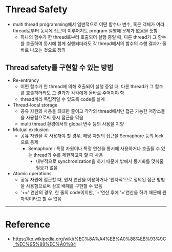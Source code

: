 # Thread Safety

- multi thread programming에서 일반적으로 어떤 함수나 변수, 혹은 객체가 여러 thread로부터 동시에 접근이 이루어져도 program 실행에 문제가 없음을 뜻함
  - 하나의 함수가 한 thread로부터 호출되어 실행 중일 때, 다른 thread가 그 함수를 호출하여 동시에 함께 실행되더라도 각 thread에서의 함수의 수행 결과가 올바로 나오는 것으로 정의

## Thread safety를 구현할 수 있는 방법

- Re-entrancy
  - 어떤 함수가 한 thread에 의해 호출되어 실행 중일 때, 다른 thread가 그 함수를 호출하더라도 그 결과가 각각에게 올바로 주어져야 함
  - thread끼리 독립적일 수 있도록 code를 설계
- Thread-local storage
  - 공유 자원의 사용을 최대한 줄이고 각각의 thread에서만 접근 가능한 저장소들을 사용함으로써 동시 접근을 막음
  - multi thread 환경에서의 global 변수 등의 사용을 지양
- Mutual exclusion
  - 공유 자원을 꼭 사용해야 할 경우, 해당 자원의 접근을 Semaphore 등의 lock으로 통제
    - Semaphore : 특정 자원이나 특정 연산을 통시에 사용하거나 호출될 수 있는 thread의 수를 제한하고자 할 때 사용
      - 내부적으로 synchronization을 하기 때문에 밖에서 동기화를 맞춰줄 필요가 없음
- Atomic operations
  - 공유 자원에 접근할 때, 원자 연산을 이용하거나 '원자적'으로 정의된 접근 방법을 사용함으로써 상호 배제를 구현할 수 있음
  - '+=' 연산의 경우, 한 줄의 code이지만, '+'연산 후에 '='연산을 하기 때문에 원자적이라고 할 수 없음

---

# Reference

- https://ko.wikipedia.org/wiki/%EC%8A%A4%EB%A0%88%EB%93%9C_%EC%95%88%EC%A0%84